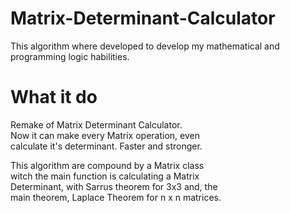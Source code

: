 # Matrix-Determinant-Calculator

  This algorithm where developed to develop my mathematical and programming logic habilities.<br>
  
# What it do

  Remake of Matrix Determinant Calculator.<br>
  Now it can make every Matrix operation, even <br>
  calculate it's determinant. Faster and stronger.
  
  This algorithm are compound by a Matrix class<br>
  witch the main function is calculating a Matrix<br>
  Determinant, with Sarrus theorem for 3x3 and, the<br>
  main theorem, Laplace Theorem for n x n matrices.
    
    
  
